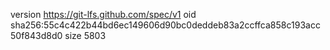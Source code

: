 version https://git-lfs.github.com/spec/v1
oid sha256:55c4c422b44bd6ec149606d90bc0deddeb83a2ccffca858c193acc50f843d8d0
size 5803
